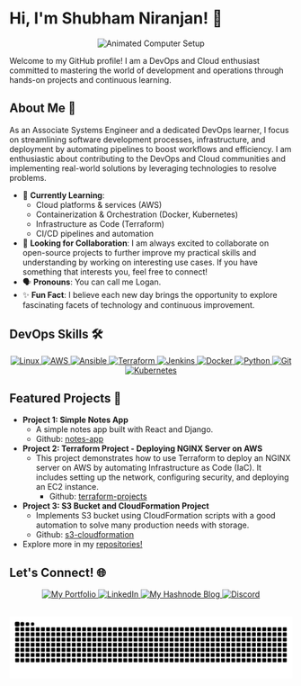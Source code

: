 # Hi, I'm Shubham Niranjan! 👋
<p align="center">
 <img src="https://media.giphy.com/media/v1.Y2lkPTc5MGI3NjExbjQxMmk0dW90ZGY5bHVxdDRubDRvdGR1enlkem9wYWd1anpmNGhzbyZlcD12MV9pbnRlcm5hbF9naWZfYnlfaWQmY3Q9Zw/l46x0L1K1b5U8H63b/giphy.gif" width="400" height ="300" alt="Animated Computer Setup" />
</p>
Welcome to my GitHub profile! I am a DevOps and Cloud enthusiast committed to mastering the world of development and operations through hands-on projects and continuous learning.

## About Me 🚀
As an Associate Systems Engineer and a dedicated DevOps learner, I focus on streamlining software development processes, infrastructure, and deployment by automating pipelines to boost workflows and efficiency. I am enthusiastic about contributing to the DevOps and Cloud communities and implementing real-world solutions by leveraging technologies to resolve problems.

* 🔭 **Currently Learning**:
    * Cloud platforms & services (AWS)
    * Containerization & Orchestration (Docker, Kubernetes)
    * Infrastructure as Code (Terraform)
    * CI/CD pipelines and automation
* 🤝 **Looking for Collaboration**: I am always excited to collaborate on open-source projects to further improve my practical skills and understanding by working on interesting use cases. If you have something that interests you, feel free to connect!
* 🗣️ **Pronouns**: You can call me Logan.
* ✨ **Fun Fact**: I believe each new day brings the opportunity to explore fascinating facets of technology and continuous improvement.

## DevOps Skills 🛠️
<p align="center">
    <a href="https://www.linux.org/" target="_blank" rel="noreferrer">
        <img src="https://www.vectorlogo.zone/logos/linux/linux-icon.svg" alt="Linux" width="40" height="40" />
    </a>
    <a href="https://aws.amazon.com/" target="_blank" rel="noreferrer">
        <img src="https://www.vectorlogo.zone/logos/aws/aws-icon.svg" alt="AWS" width="40" height="40" />
    </a>
     <a href="https://www.ansible.com/" target="_blank" rel="noreferrer">
       <img src="https://www.vectorlogo.zone/logos/ansible/ansible-icon.svg" alt="Ansible" width="40" height="40"/>
    </a>
    <a href="https://www.terraform.io/" target="_blank" rel="noreferrer">
        <img src="https://www.vectorlogo.zone/logos/terraformio/terraformio-icon.svg" alt="Terraform" width="40" height="40"/>
    </a>
    <a href="https://www.jenkins.io/" target="_blank" rel="noreferrer">
        <img src="https://www.vectorlogo.zone/logos/jenkins/jenkins-icon.svg" alt="Jenkins" width="40" height="40"/>
    </a>
    <a href="https://www.docker.com/" target="_blank" rel="noreferrer">
        <img src="https://www.vectorlogo.zone/logos/docker/docker-icon.svg" alt="Docker" width="40" height="40"/>
    </a>
    <a href="https://www.python.org/" target="_blank" rel="noreferrer">
        <img src="https://www.vectorlogo.zone/logos/python/python-icon.svg" alt="Python" width="40" height="40"/>
    </a>
   <a href="https://git-scm.com/" target="_blank" rel="noreferrer">
      <img src="https://www.vectorlogo.zone/logos/git-scm/git-scm-icon.svg" alt="Git" width="40" height="40"/>
   </a>
   <a href="https://kubernetes.io/" target="_blank" rel="noreferrer">
       <img src="https://www.vectorlogo.zone/logos/kubernetes/kubernetes-icon.svg" alt="Kubernetes" width="40" height="40"/>
   </a>
</p>

## Featured Projects 🌟
*   **Project 1: Simple Notes App**
    *   A simple notes app built with React and Django.
       *  Github:  [notes-app](https://github.com/shubhamniranjan78/notes-app)
*   **Project 2: Terraform Project - Deploying NGINX Server on AWS**
    * This project demonstrates how to use Terraform to deploy an NGINX server on AWS by automating Infrastructure as Code (IaC). It includes setting up the network, configuring security, and deploying an EC2 instance.
      * Github: [terraform-projects](https://github.com/shubhamniranjan78/terraform-projects)
*   **Project 3: S3 Bucket and CloudFormation Project**
    *   Implements S3 bucket using CloudFormation scripts with a good automation to solve many production needs with storage.
      *   Github: [s3-cloudformation](https://github.com/shubhamniranjan78/s3-cloudformation)
 *   Explore more in my [repositories!](https://github.com/shubhamniranjan78?tab=repositories)
## Let's Connect! 🌐
<p align="center">
  <a href="https://bold.pro/my/shubham-niranjan-241110002926" target="_blank" rel="noreferrer">
  <img src="https://www.vectorlogo.zone/logos/bold.pro/bold.pro-icon.svg" alt="My Portfolio" width="40" height="40" />
</a>
  <a href="https://www.linkedin.com/in/shubham-niranjan/" target="_blank" rel="noreferrer">
  <img src="https://www.vectorlogo.zone/logos/linkedin/linkedin-icon.svg" alt="LinkedIn" width="40" height="40" />
</a>
 <a href="https://shubham78.hashnode.dev" target="_blank" rel="noreferrer">
 <img src="https://www.vectorlogo.zone/logos/hashnode/hashnode-icon.svg" alt="My Hashnode Blog" width="40" height="40" />
 </a>
  <a href="https://discordapp.com/users/shubham_7599/" target="_blank" rel="noreferrer">
  <img src="https://www.vectorlogo.zone/logos/discordapp/discordapp-icon.svg" alt="Discord" width="40" height="40" />
 </a>

</p>
<br clear="both">
<img src="https://github.com/shubhamniranjan78/shubhamniranjan78/blob/output/snake.svg" alt="Snake animation" />
